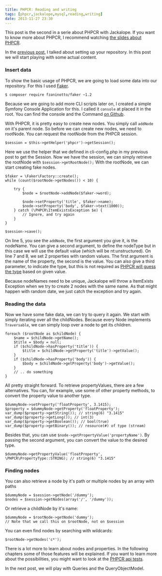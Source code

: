```yaml
---
title: PHPCR: Reading and writing
tags: [phpcr,jackalope,mysql,reading,writing]
date: 2013-11-27 23:30
---
```

This post is the second in a serie about PHPCR with Jackalope. If you want to know more about PHPCR, I recommend watching
[the slides about PHPCR].

In the [previous post], I talked about setting up your repository. In this post we will start playing with some actual
content.

### Insert data

To show the basic usage of PHPCR, we are going to load some data into our repository. For this I used [Faker].

~~~language-bash
$ composer require fzaninotto/faker ~1.2
~~~

Because we are going to add more CLI scripts later on, I created a simple Symfony Console Application for this. I called
it `console` at placed it in the root. You can find the console and the Command [on Github].

With PHPCR, it is pretty easy to create new nodes. You simply call `addNode` on it's parent node. So before we can
create new nodes, we need to rootNode. You can request the rootNode from the PHPCR session.

~~~language-php
$session = $this->getHelper('phpcr')->getSession();
~~~

Here we use the helper that we defined in cli-config.php in my previous post to get the Session. Now we have the
session, we can simply retrieve the rootNode with `$session->getRootNode();` With the rootNode, we can start creating
fake nodes.

~~~{.language-php.line-numbers}
$faker = \Faker\Factory::create();
while (count($rootNode->getNodes()) < 10) {

    try {
        $node = $rootNode->addNode($faker->word);

        $node->setProperty('title', $faker->name);
        $node->setProperty('body', $faker->text(1000));
    } catch (\PHPCR\ItemExistsException $e) {
        // Ignore, and try again
    }
}

$session->save();
~~~

On line 5, you see the `addNode`, the first argument you give it, is the nodeName. You can give a second argument, to
define the nodeType but in this case we will use the default value (which will be nt:unstructured).
On line 7 and 8, we set 2 properties with random values. The first argument is the name of the property, the second is
the value. You can also give a third parameter, to indicate the type, but this is not required as [PHPCR will guess the
type][property guesser] based on given value.

Because nodeNames need to be unique, Jackalope will throw a ItemExists Exception when we try to create 2 nodes with the
same name. As that might happen with random date, we just catch the exception and try again.

### Reading the data

Now we have some fake data, we can try to query it again. We start with simply iterating over all the childNodes.
Because every Node implements `Traversable`, we can simply loop over a node to get its children.

~~~{.language-php.line-numbers}
foreach ($rootNode as $childNode) {
    $name = $childNode->getName();
    $title = $body = null;
    if ($childNode->hasProperty('title')) {
        $title = $childNode->getProperty('title')->getValue();
    }
    if ($childNode->hasProperty('body')) {
        $body = $childNode->getProperty('body')->getValue();
    }
    // .. do something
}
~~~

All pretty straight forward. To retrieve propertyValues, there are a few alternatives. You can, for example, use some of
other property methods, to convert the property value to another type.

~~~language-php
$dummyNode->setProperty('floatProperty', 3.1415);
$property = $dummyNode->getProperty('floatProperty');
var_dump($property->getString()); // string(6) "3.1415"
var_dump($property->getLong()); // int(3)
var_dump($property->getBoolean()); // bool(true)
var_dump($property->getBinary()); // resource(#) of type (stream)
~~~

Besides that, you can use `$node->getPropertyValue('propertyName')`. By passing the second argument, you can convert the
value to the desired type.
~~~language-php
$dummyNode->getPropertyValue('floatProperty', \PHPCR\PropertyType::STRING); // string(6) "3.1415"
~~~

### Finding nodes

You can also retrieve a node by it's path or multiple nodes by an array with paths

~~~language-php
$dummyNode = $session->getNode('/dummy');
$nodes = $session->getNodes(array('/', '/dummy'));
~~~

Or retrieve a childNode by it's name:
~~~language-php
$dummyNode = $rootNode->getNode('dummy');
// Note that we call this on $rootNode, not on $session
~~~

You can even find nodes by searching with wildcards:

~~~language-php
$rootNode->getNodes('c*');
~~~

There is a lot more to learn about nodes and properties. In the following chapters some of those features will be
explained. If you want to learn more about the possibilities, you might want to look at the [PHPCR api tests].

In the next post, we will play with Queries and the QueryObjectModel.

[the slides about PHPCR]: http://phpcr.github.io/slides.html
[previous post]: {{site.url}}/2013/11/16/setup-jackalope-with-mysql
[Faker]: https://github.com/fzaninotto/Faker
[on Github]: https://github.com/wjzijderveld/phpcr-blog-serie/tree/part2-querying
[property guesser]: https://github.com/phpcr/phpcr/blob/master/src/PHPCR/PropertyType.php#L326
[PHPCR api tests]: https://github.com/phpcr/phpcr-api-tests